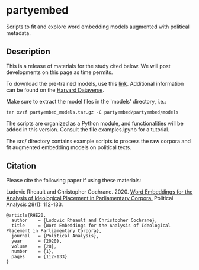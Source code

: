 # partyembed

Scripts to fit and explore word embedding models augmented with political metadata.

## Description

This is a release of materials for the study cited below.  We will post developments on this page as time permits.

To download the pre-trained models, use this [link](https://drive.google.com/open?id=17DWO_2UyjEZ9HnH3AACSdH3JZLpvb4bP).  Additional information can be found on the [Harvard Dataverse](https://dataverse.harvard.edu/dataset.xhtml?persistentId=doi:10.7910/DVN/K0OYQF).

Make sure to extract the model files in the 'models' directory, i.e.:
```
tar xvzf partyembed_models.tar.gz -C partyembed/partyembed/models
```

The scripts are organized as a Python module, and functionalities will be added in this version.  Consult the file examples.ipynb for a tutorial.

The src/ directory contains example scripts to process the raw corpora and fit augmented embedding models on political texts.

## Citation

Please cite the following paper if using these materials:  

Ludovic Rheault and Christopher Cochrane.  2020.  [Word Embeddings for the Analysis of Ideological Placement in Parliamentary Corpora.](https://ludovicrheault.weebly.com/uploads/3/9/4/0/39408253/rheaultcochrane2019_pa.pdf)  Political Analysis 28(1): 112-133.

```
@article{RHE20,
  author    = {Ludovic Rheault and Christopher Cochrane},
  title     = {Word Embeddings for the Analysis of Ideological Placement in Parliamentary Corpora},
  journal   = {Political Analysis},
  year      = {2020},
  volume    = {28},
  number    = {1},
  pages     = {112-133}
}
```

